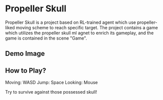 # Propeller Skull
Propeller Skull is a project based on RL-trained agent which use propeller-liked moving scheme to reach specific target. The project contains a game which utilizes the propeller skull ml agnet to enrich its gameplay, and the game is contained in the scene "Game".

## Demo Image


## How to Play?
Moving: WASD
Jump: Space
Looking: Mouse

Try to survive against those possessed skull!
